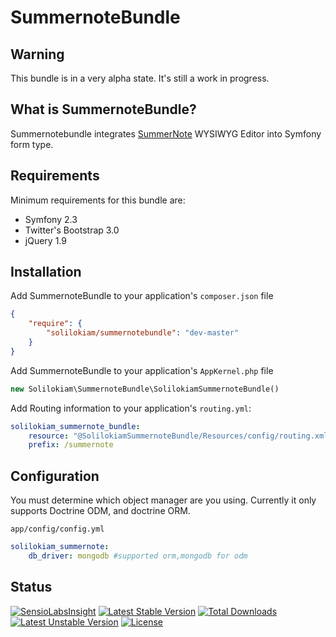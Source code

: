 SummernoteBundle
================
Warning
-------
This bundle is in a very alpha state. It's still a work in progress.

What is SummernoteBundle?
-------------------------
Summernotebundle integrates [SummerNote](http://hackerwins.github.io/summernote/) WYSIWYG Editor into Symfony form type.

Requirements
------------
Minimum requirements for this bundle are:
- Symfony 2.3
- Twitter's Bootstrap 3.0
- jQuery 1.9

Installation
------------
Add SummernoteBundle to your application's `composer.json` file

```json
{
    "require": {
        "solilokiam/summernotebundle": "dev-master"
    }
}
```

Add SummernoteBundle to your application's `AppKernel.php` file

```php
new Solilokiam\SummernoteBundle\SolilokiamSummernoteBundle()
```

Add Routing information to your application's `routing.yml`:

```yml
solilokiam_summernote_bundle:
    resource: "@SolilokiamSummernoteBundle/Resources/config/routing.xml"
    prefix: /summernote
```

Configuration
-------------
You must determine which object manager are you using. Currently it only supports Doctrine ODM, and doctrine ORM.

`app/config/config.yml`

```yml
solilokiam_summernote:
    db_driver: mongodb #supported orm,mongodb for odm
```

Status
------
[![SensioLabsInsight](https://insight.sensiolabs.com/projects/5ac190d8-368d-463e-bdcf-eb414242de47/mini.png)](https://insight.sensiolabs.com/projects/5ac190d8-368d-463e-bdcf-eb414242de47)
[![Latest Stable Version](https://poser.pugx.org/solilokiam/summernotebundle/v/stable.png)](https://packagist.org/packages/solilokiam/summernotebundle) [![Total Downloads](https://poser.pugx.org/solilokiam/summernotebundle/downloads.png)](https://packagist.org/packages/solilokiam/summernotebundle) [![Latest Unstable Version](https://poser.pugx.org/solilokiam/summernotebundle/v/unstable.png)](https://packagist.org/packages/solilokiam/summernotebundle) [![License](https://poser.pugx.org/solilokiam/summernotebundle/license.png)](https://packagist.org/packages/solilokiam/summernotebundle)


